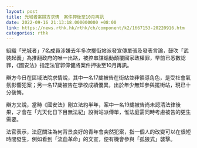 ```yaml
---
layout: post
title: 光城者案辯方求情　案件押後至10月再訊
date: 2022-09-16 21:13:18.000000000 +08:00
link: https://news.rthk.hk/rthk/ch/component/k2/1667153-20220916.htm
categories: rthk
---
```


組織「光城者」7名成員涉嫌去年多次擺街站派發宣傳單張及發表言論，鼓吹「武裝起義」為推翻政府的唯一出路，被控串謀煽動顛覆國家政權罪，早前已悉數認罪，《國安法》指定法官郭偉健將案件押後至10月再訊。

辯方今日在區域法院求情說，其中一名17歲被告在街站並非領導角色，是受社會氣氛影響犯案；另一名17歲被告在學校成績優異，出於年少無知參與擺街站，現已十分後悔。

辯方又說，當時《國安法》剛立法約半年，案中一名19歲被告尚未認清法律後果，才會在「光天化日下目無法紀」設街站派傳單，惟法庭需同時考慮被告的更生需要。

法官表示，法庭關注為何背景良好的青年會突然犯案，指一個人的改變可以在很短時間發生，例如看到「流血革命」的文宣，便有機會參與「孤狼式」襲擊。
